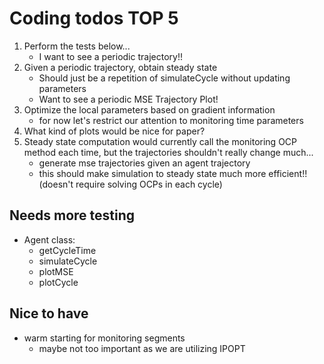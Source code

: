 # Coding todos TOP 5
1. Perform the tests below...
    - I want to see a periodic trajectory!!
2. Given a periodic trajectory, obtain steady state
    - Should just be a repetition of simulateCycle without updating parameters
    - Want to see a periodic MSE Trajectory Plot!
3. Optimize the local parameters based on gradient information
    - for now let's restrict our attention to monitoring time parameters
4. What kind of plots would be nice for paper?
5. Steady state computation would currently call the monitoring OCP method each time, but the trajectories shouldn't really change much...
    - generate mse trajectories given an agent trajectory
    - this should make simulation to steady state much more efficient!! (doesn't require solving OCPs in each cycle)

## Needs more testing
- Agent class:
    - getCycleTime
    - simulateCycle
    - plotMSE
    - plotCycle

## Nice to have
- warm starting for monitoring segments
    - maybe not too important as we are utilizing IPOPT

